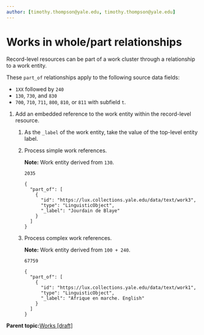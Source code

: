 ```yaml
---
author: [timothy.thompson@yale.edu, timothy.thompson@yale.edu]
---
```


# Works in whole/part relationships

Record-level resources can be part of a work cluster through a relationship to a work entity.

These `part_of` relationships apply to the following source data fields:

-   `1XX` followed by `240`
-   `130`, `730`, and `830`
-   `700`, `710`, `711`, `800`, `810`, or `811` with subfield `t`.

1.  Add an embedded reference to the work entity within the record-level resource.

    1.  As the `_label` of the work entity, take the value of the top-level entity label.

    2.  Process simple work references.

        **Note:** Work entity derived from `130`.

        `2035`

        ```
        {
          "part_of": [
            {
              "id": "https://lux.collections.yale.edu/data/text/work3",
              "type": "LinguisticObject",
              "_label": "Jourdain de Blaye"      
            }
          ]
        }
        ```

    3.  Process complex work references.

        **Note:** Work entity derived from `100 + 240`.

        `67759`

        ```
        {
          "part_of": [
            {
              "id": "https://lux.collections.yale.edu/data/text/work1",
              "type": "LinguisticObject",
              "_label": "Afrique en marche. English"      
            }
          ]
        }
        ```


**Parent topic:**[Works \[draft\]](../../concepts/works.md)


